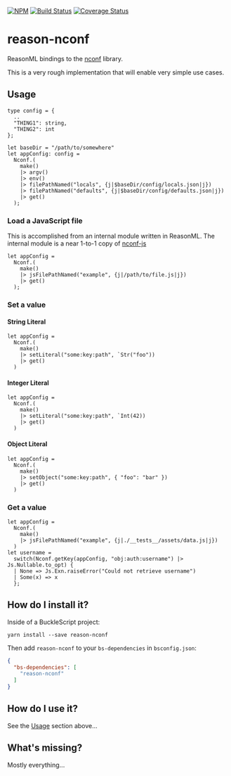 [![NPM](https://nodei.co/npm/reason-nconf.png?downloads=true&downloadRank=true&stars=true)](https://nodei.co/npm/reason-nconf/)
[![Build Status](https://www.travis-ci.org/scull7/reason-nconf.svg?branch=master)](https://www.travis-ci.org/scull7/reason-nconf)
[![Coverage Status](https://coveralls.io/repos/github/scull7/reason-nconf/badge.svg?branch=master)](https://coveralls.io/github/scull7/reason-nconf?branch=master)

# reason-nconf
ReasonML bindings to the [nconf][node-nconf] library.

This is a very rough implementation that will enable very simple use cases.

## Usage
```reason
type config = {
  ..
  "THING1": string,
  "THING2": int
};

let baseDir = "/path/to/somewhere"
let appConfig: config =
  Nconf.(
    make()
    |> argv()
    |> env()
    |> filePathNamed("locals", {j|$baseDir/config/locals.json|j})
    |> filePathNamed("defaults", {j|$baseDir/config/defaults.json|j})
    |> get()
  );
```

### Load a JavaScript file
This is accomplished from an internal module written in ReasonML.  The internal
module is a near 1-to-1 copy of [nconf-js]
```reason
let appConfig =
  Nconf.(
    make()
    |> jsFilePathNamed("example", {j|/path/to/file.js|j})
    |> get()
  );
```

### Set a value
#### String Literal
```reason
let appConfig =
  Nconf.(
    make()
    |> setLiteral("some:key:path", `Str("foo"))
    |> get()
  )
```
#### Integer Literal
```reason
let appConfig =
  Nconf.(
    make()
    |> setLiteral("some:key:path", `Int(42))
    |> get()
  )
```
#### Object Literal
```reason
let appConfig =
  Nconf.(
    make()
    |> setObject("some:key:path", { "foo": "bar" })
    |> get()
  )
```

### Get a value
```reason
let appConfig =
  Nconf.(
    make()
    |> jsFilePathNamed("example", {j|./__tests__/assets/data.js|j})
  )
let username =
  switch(Nconf.getKey(appConfig, "obj:auth:username") |> Js.Nullable.to_opt) {
  | None => Js.Exn.raiseError("Could not retrieve username")
  | Some(x) => x
  };
```


## How do I install it?

Inside of a BuckleScript project:
```shell
yarn install --save reason-nconf
```

Then add `reason-nconf` to your `bs-dependencies` in `bsconfig.json`:
```json
{
  "bs-dependencies": [
    "reason-nconf"
  ]
}
```

## How do I use it?

See the [Usage](#usage) section above...

## What's missing?

Mostly everything...

[node-nconf]: https://www.npmjs.com/package/nconf
[nconf-js]: https://github.com/yoneal/nconf-js
